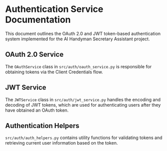 # Authentication Service Documentation

This document outlines the OAuth 2.0 and JWT token-based authentication system implemented for the AI Handyman Secretary Assistant project.

## OAuth 2.0 Service

The `OAuthService` class in `src/auth/oauth_service.py` is responsible for obtaining tokens via the Client Credentials flow.

## JWT Service

The `JWTService` class in `src/auth/jwt_service.py` handles the encoding and decoding of JWT tokens, which are used for authenticating users after they have obtained an OAuth token.

## Authentication Helpers

`src/auth/auth_helpers.py` contains utility functions for validating tokens and retrieving current user information based on the token.